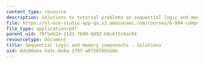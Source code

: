 ```yaml
---
content_type: resource
description: Solutions to tutorial problems on sequential logic and memory components.
file: https://ol-ocw-studio-app-qa.s3.amazonaws.com/courses/6-004-computation-structures-spring-2009/6dc66eea5a3c8e8a2787a6726fb6410e_MIT6_004s09_tutor06_sol.pdf
file_type: application/pdf
parent_uid: 70f5eb24-11d2-7699-9d92-b0c6f5c4ac94
resourcetype: Document
title: Sequential logic and memory components - Solutions
uid: 6dc66eea-5a3c-8e8a-2787-a6726fb6410e
---
```

